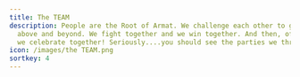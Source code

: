```yaml
---
title: The TEAM
description: People are the Root of Armat. We challenge each other to go
  above and beyond. We fight together and we win together. And then, of course,
  we celebrate together! Seriously....you should see the parties we throw.
icon: /images/the TEAM.png
sortkey: 4
---
```

